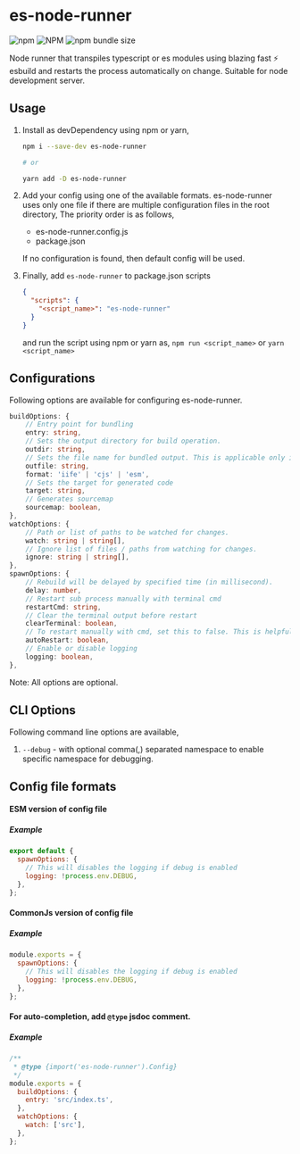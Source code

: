 # es-node-runner

![npm](https://img.shields.io/npm/v/es-node-runner) ![NPM](https://img.shields.io/npm/l/es-node-runner) ![npm bundle size](https://img.shields.io/bundlephobia/min/es-node-runner)

Node runner that transpiles typescript or es modules using blazing fast ⚡ esbuild and restarts the process automatically on change. Suitable for node development server.

## Usage

1. Install as devDependency using npm or yarn,</br>

   ```sh
   npm i --save-dev es-node-runner

   # or

   yarn add -D es-node-runner
   ```

2. Add your config using one of the available formats. es-node-runner uses only one file if there are multiple configuration files in the root directory, The priority order is as follows,</br>

   - es-node-runner.config.js
   - package.json

   If no configuration is found, then default config will be used.

3. Finally, add `es-node-runner` to package.json scripts</br>

   ```json
   {
     "scripts": {
       "<script_name>": "es-node-runner"
     }
   }
   ```

   and run the script using npm or yarn as, `npm run <script_name>` or `yarn <script_name>`</br>

## Configurations

Following options are available for configuring es-node-runner.

```ts
buildOptions: {
    // Entry point for bundling
    entry: string,
    // Sets the output directory for build operation.
    outdir: string,
    // Sets the file name for bundled output. This is applicable only if bundle is true.
    outfile: string,
    format: 'iife' | 'cjs' | 'esm',
    // Sets the target for generated code
    target: string,
    // Generates sourcemap
    sourcemap: boolean,
},
watchOptions: {
    // Path or list of paths to be watched for changes.
    watch: string | string[],
    // Ignore list of files / paths from watching for changes.
    ignore: string | string[],
},
spawnOptions: {
    // Rebuild will be delayed by specified time (in millisecond).
    delay: number,
    // Restart sub process manually with terminal cmd
    restartCmd: string,
    // Clear the terminal output before restart
    clearTerminal: boolean,
    // To restart manually with cmd, set this to false. This is helpful if we want to restart only when necessary
    autoRestart: boolean,
    // Enable or disable logging
    logging: boolean,
},
```

Note: All options are optional.

## CLI Options

Following command line options are available,

1. `--debug` - with optional comma(,) separated namespace to enable specific namespace for debugging.

## Config file formats

#### ESM version of config file

##### Example

```js
export default {
  spawnOptions: {
    // This will disables the logging if debug is enabled
    logging: !process.env.DEBUG,
  },
};
```

#### CommonJs version of config file

##### Example

```js
module.exports = {
  spawnOptions: {
    // This will disables the logging if debug is enabled
    logging: !process.env.DEBUG,
  },
};
```

#### For auto-completion, add `@type` jsdoc comment.

##### Example

```js
/**
 * @type {import('es-node-runner').Config}
 */
module.exports = {
  buildOptions: {
    entry: 'src/index.ts',
  },
  watchOptions: {
    watch: ['src'],
  },
};
```
